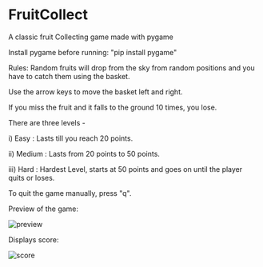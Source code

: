 # FruitCollect
A classic fruit Collecting game made with pygame

Install pygame before running: 
"pip install pygame"

Rules:
Random fruits will drop from the sky from random positions and you have to catch them using the basket.

Use the arrow keys to move the basket left and right.

If you miss the fruit and it falls to the ground 10 times, you lose.

There are three levels - 

i) Easy : Lasts till you reach 20 points.

ii) Medium : Lasts from 20 points to 50 points.

iii) Hard : Hardest Level, starts at 50 points and goes on until the player quits or loses.

To quit the game manually, press "q".

Preview of the game:

![preview](https://imgur.com/zvVgVsh.png)

Displays score:

![score](https://imgur.com/rONzhY6.png)
